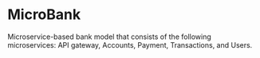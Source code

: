 # MicroBank

Microservice-based bank model that consists of the following microservices: API gateway, Accounts, Payment, Transactions, and Users.
